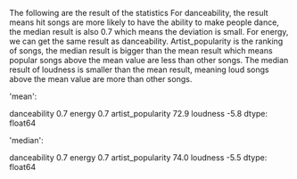 The following are the result of the statistics
For danceability, the result means hit songs are more likely to have the ability to make people dance, the median result is also 0.7 which means the deviation is small.
For energy, we can get the same result as danceability.
Artist_popularity is the ranking of songs, the median result is bigger than the mean result which means popular songs above the mean value are less than other songs.
The median result of loudness is smaller than the mean result, meaning loud songs above the mean value are more than other songs.


'mean': 

danceability          0.7
energy                0.7
artist_popularity    72.9
loudness             -5.8
dtype: float64



'median': 

danceability          0.7
energy                0.7
artist_popularity    74.0
loudness             -5.5
dtype: float64
